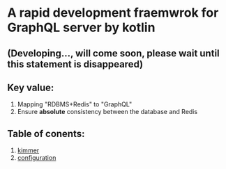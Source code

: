 # A rapid development fraemwrok for GraphQL server by kotlin
## (Developing..., will come soon, please wait until this statement is disappeared)

## Key value:
1. Mapping "RDBMS+Redis" to "GraphQL"
2. Ensure **absolute** consistency between the database and Redis

## Table of conents:

1. [kimmer](./doc/kimmer.md)
2. [configuration](./doc/configuration.md)
